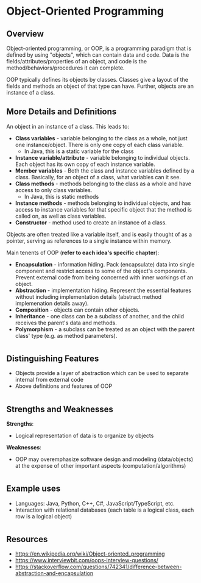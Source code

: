 # Object-Oriented Programming
## Overview

Object-oriented programming, or OOP, is a programming paradigm that is defined by using "objects", which can contain data and code. Data is the fields/attributes/properties of an object, and code is the method/behaviors/procedures it can complete. 

OOP typically defines its objects by classes. Classes give a layout of the fields and methods an object of that type can have. Further, objects are an instance of a class.  

## More Details and Definitions

An object in an instance of a class. This leads to:
* **Class variables** - variable belonging to the class as a whole, not just one instance/object. There is only one copy of each class variable.
    * In Java, this is a static variable for the class
* **Instance variable/attribute** - variable belonging to individual objects. Each object has its own copy of each instance variable.
* **Member variables** - Both the class and instance variables defined by a class. Basically, for an object of a class, what variables can it see.
* **Class methods** - methods belonging to the class as a whole and have access to only class variables.
    * In Java, this is static methods
* **Instance methods** - methods belonging to individual objects, and has access to instance variables for that specific object that the method is called on, as well as class variables.
* **Constructor** - method used to create an instance of a class.

Objects are often treated like a variable itself, and is easily thought of as a pointer, serving as references to a single instance within memory.

Main tenents of OOP (**refer to each idea's specific chapter**):
* **Encapsulation** - information hiding. Pack (encapsulate) data into single component and restrict access to some of the object's components. Prevent external code from being concerned with inner workings of an object.
* **Abstraction** - implementation hiding. Represent the essential features without including implementation details (abstract method implemenation details away).
* **Composition** - objects can contain other objects.
* **Inheritance** - one class can be a subclass of another, and the child receives the parent's data and methods. 
* **Polymorphism** - a subclass can be treated as an object with the parent class' type (e.g. as method parameters). 

#
## Distinguishing Features
- Objects provide a layer of abstraction which can be used to separate internal from external code
- Above definitions and features of OOP

#
## Strengths and Weaknesses

**Strengths**:
- Logical representation of data is to organize by objects

**Weaknesses**:
- OOP may overemphasize software design and modeling (data/objects) at the expense of other important aspects (computation/algorithms)

#
## Example uses
- Languages: Java, Python, C++, C#, JavaScript/TypeScript, etc.
- Interaction with relational databases (each table is a logical class, each row is a logical object)

#
## Resources
- https://en.wikipedia.org/wiki/Object-oriented_programming
- https://www.interviewbit.com/oops-interview-questions/
- https://stackoverflow.com/questions/742341/difference-between-abstraction-and-encapsulation

#